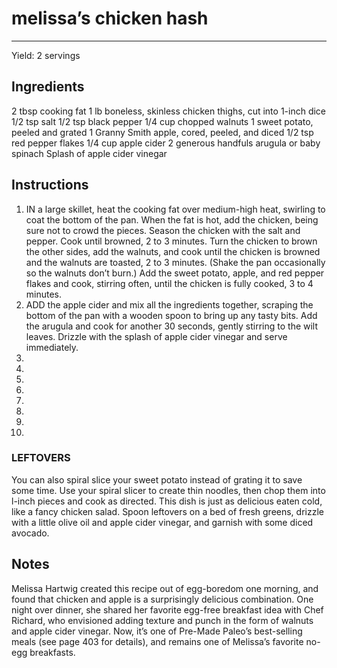# melissa’s chicken hash
---
Yield: 2 servings

## Ingredients
2 tbsp cooking fat
1 lb boneless, skinless chicken
thighs, cut into 1-inch dice
1/2 tsp salt
1/2 tsp black pepper
1/4 cup chopped walnuts
1 sweet potato, peeled and grated
1 Granny Smith apple, cored,
peeled, and diced
1/2 tsp red pepper flakes
1/4 cup apple cider
2 generous handfuls arugula or baby spinach
Splash of apple cider vinegar

## Instructions
1. IN a large skillet, heat the cooking fat over medium-high
heat, swirling to coat the bottom of the pan. When the fat
is hot, add the chicken, being sure not to crowd the pieces.
Season the chicken with the salt and pepper. Cook until
browned, 2 to 3 minutes. Turn the chicken to brown the
other sides, add the walnuts, and cook until the chicken
is browned and the walnuts are toasted, 2 to 3 minutes.
(Shake the pan occasionally so the walnuts don’t burn.)
Add the sweet potato, apple, and red pepper flakes and
cook, stirring often, until the chicken is fully cooked, 3 to 4
minutes.
2. ADD the apple cider and mix all the ingredients together,
scraping the bottom of the pan with a wooden spoon to
bring up any tasty bits. Add the arugula and cook for
another 30 seconds, gently stirring to the wilt leaves.
Drizzle with the splash of apple cider vinegar and serve
immediately.
3. 
4. 
5. 
6. 
7. 
8. 
9. 
10. 

### LEFTOVERS
You can also spiral slice your sweet potato
instead of grating it to save some time. Use your spiral slicer
to create thin noodles, then chop them into l-inch pieces and
cook as directed. This dish is just as delicious eaten cold,
like a fancy chicken salad. Spoon leftovers on a bed of fresh
greens, drizzle with a little olive oil and apple cider vinegar,
and garnish with some diced avocado.


## Notes
Melissa Hartwig created this recipe out
of egg-boredom one morning, and found
that chicken and apple is a surprisingly
delicious combination. One night over
dinner, she shared her favorite egg-free
breakfast idea with Chef Richard, who
envisioned adding texture and punch
in the form of walnuts and apple cider
vinegar. Now, it’s one of Pre-Made
Paleo’s best-selling meals (see page
403 for details), and remains one of
Melissa’s favorite no-egg breakfasts.

